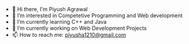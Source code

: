 - 👋 Hi there, I'm Piyush Agrawal
- 👀 I’m interested in Competetive Programming and Web development
- 🌱 I’m currently learning C++ and Java
- 🔭 I’m currently working on Web Development Projects
- 📫 How to reach me: piyusha1210@gmail.com

<!--  👯 I’m looking to collaborate on ...
- 🤔 I’m looking for help with ...
- 💬 Ask me about ...
- 📫 How to reach me: ...
- 😄 Pronouns: ...
- ⚡ Fun fact: ...
-->
